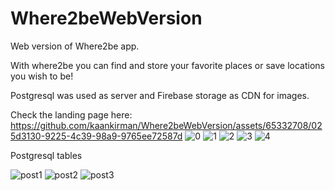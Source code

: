 # Where2beWebVersion
Web version of Where2be app.

With where2be you can find and store your favorite places or save locations you wish to be!

Postgresql was used as server and Firebase storage as CDN for images.


Check the landing page here:
https://github.com/kaankirman/Where2beWebVersion/assets/65332708/025d3130-9225-4c39-98a9-9765ee72587d
![0](https://github.com/kaankirman/Where2beWebVersion/assets/65332708/06af8beb-ffdb-4c32-8688-47f6c402a6ea)
![1](https://github.com/kaankirman/Where2beWebVersion/assets/65332708/c642ba2b-c2c5-48c4-8e85-abbddb0f191e)
![2](https://github.com/kaankirman/Where2beWebVersion/assets/65332708/a1006121-b6d7-4c76-abc0-c0244a5f4205)
![3](https://github.com/kaankirman/Where2beWebVersion/assets/65332708/65957e75-fc90-4dbf-a890-0efe25dab7fd)
![4](https://github.com/kaankirman/Where2beWebVersion/assets/65332708/f04ad895-9b98-488d-b5d3-f70f5602578a)

Postgresql tables

![post1](https://github.com/kaankirman/Where2beWebVersion/assets/65332708/78b7a171-0010-4604-a083-38153791213c)
![post2](https://github.com/kaankirman/Where2beWebVersion/assets/65332708/1b25ddd9-6b1c-454b-80e2-3e1cc92cc3b0)
![post3](https://github.com/kaankirman/Where2beWebVersion/assets/65332708/a2ce264a-54da-4b0d-b81e-b84486801ff2)
